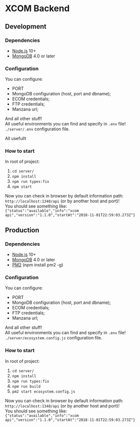 # XCOM Backend

## Development
### Dependencies
- [Node.js](https://nodejs.org/uk/) 10+
- [MongoDB](https://docs.mongodb.com/manual/installation/) 4.0 or later
### Configuration
You can configure:
- PORT
- MongoDB configuration (host, port and dbname);  
- ECOM credentials;  
- FTP credentials;  
- Manzana url;  

And all other stuff!  
All useful environments you can find and specify in ```.env``` file!   
```./server/.env``` configuration file.


All usefullt
### How to start
In root of project:
1) ```cd server/ ```
1) ```npm install```  
1) ```npm run types:fix``` 
1) ```npm start ```  

Now you can check in browser by default information path: ```http://localhost:1340/api``` (or by another host and port)!  
You should see something like:  
```{"status":"available","info":"xcom api","version":"1.1.0","startAt":"2018-11-01T22:59:03.273Z"}```

## Production
### Dependencies
- [Node.js](https://nodejs.org/uk/) 10+
- [MongoDB](https://docs.mongodb.com/manual/installation/) 4.0 or later
- [PM2](https://www.npmjs.com/package/pm2) (npm install pm2 -g)
### Configuration
You can configure:
- PORT
- MongoDB configuration (host, port and dbname);  
- ECOM credentials;  
- FTP credentials;  
- Manzana url;  

And all other stuff!  
All useful environments you can find and specify in ```.env``` file!   
```./server/ecosystem.config.js``` configuration file.
### How to start
In root of project:
1) ```cd server/ ```
1) ```npm install```  
1) ```npm run types:fix``` 
1) ```npm run build``` 
1) ```pm2 start ecosystem.config.js ```   

Now you can check in browser by default information path: ```http://localhost:1340/api``` (or by another host and port)!  
You should see something like:  
```{"status":"available","info":"xcom api","version":"1.1.0","startAt":"2018-11-01T22:59:03.273Z"}```
